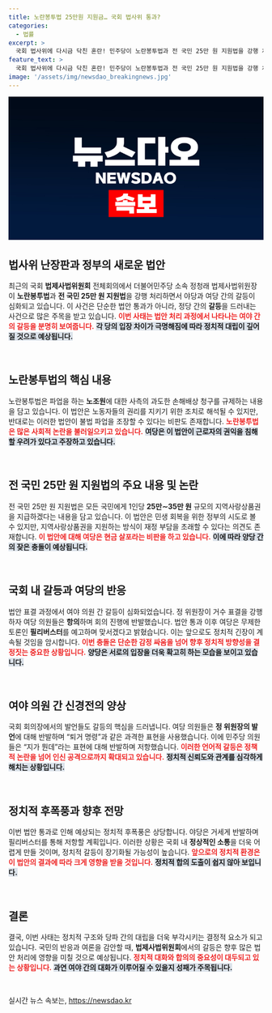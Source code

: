 ```yaml
---
title: 노란봉투법 25만원 지원금… 국회 법사위 통과?
categories:
  - 법률
excerpt: >
  국회 법사위에 다시금 닥친 혼란! 민주당이 노란봉투법과 전 국민 25만 원 지원법을 강행 처리하며 여야의 치열한 갈등이 재연됐다. 양측의 불꽃 튀는 공방이 벌어지는 가운데, 필리버스터가 예정된 본회의는 또 어떤 소란을 낳을지 주목된다!
feature_text: >
  국회 법사위에 다시금 닥친 혼란! 민주당이 노란봉투법과 전 국민 25만 원 지원법을 강행 처리하며 여야의 치열한 갈등이 재연됐다. 양측의 불꽃 튀는 공방이 벌어지는 가운데, 필리버스터가 예정된 본회의는 또 어떤 소란을 낳을지 주목된다!
image: '/assets/img/newsdao_breakingnews.jpg'
---
```


<p><img src="/assets/img/newsdao_breakingnews.jpg" alt="flaretime 속보" /></p>

<h2 data-ke-size="size26">법사위 난장판과 정부의 새로운 법안</h2>

<p data-ke-size="size16">최근의 국회 <b>법제사법위원회</b> 전체회의에서 더불어민주당 소속 정청래 법제사법위원장이 <b>노란봉투법</b>과 <b>전 국민 25만 원 지원법</b>을 강행 처리하면서 야당과 여당 간의 갈등이 심화되고 있습니다. 이 사건은 단순한 법안 통과가 아니라, 정당 간의 <b>갈등</b>을 드러내는 사건으로 많은 주목을 받고 있습니다. <b><span style="color: #ee2323;">이번 사태는 법안 처리 과정에서 나타나는 여야 간의 갈등을 분명히 보여줍니다.</span></b> <b><span style="background-color: #21538527;">각 당의 입장 차이가 극명해짐에 따라 정치적 대립이 깊어질 것으로 예상됩니다.</span></b></p>

<p data-ke-size="size16">&nbsp;</p>

<h2 data-ke-size="size26">노란봉투법의 핵심 내용</h2>

<p data-ke-size="size16">노란봉투법은 파업을 하는 <b>노조원</b>에 대한 사측의 과도한 손해배상 청구를 규제하는 내용을 담고 있습니다. 이 법안은 노동자들의 권리를 지키기 위한 조치로 해석될 수 있지만, 반대로는 이러한 법안이 불법 파업을 조장할 수 있다는 비판도 존재합니다. <b><span style="color: #ee2323;">노란봉투법은 많은 사회적 논란을 불러일으키고 있습니다.</span></b> <b><span style="background-color: #21538527;">여당은 이 법안이 근로자의 권익을 침해할 우려가 있다고 주장하고 있습니다.</span></b></p>

<p data-ke-size="size16">&nbsp;</p>

<h2 data-ke-size="size26">전 국민 25만 원 지원법의 주요 내용 및 논란</h2>

<p data-ke-size="size16">전 국민 25만 원 지원법은 모든 국민에게 1인당 <b>25만∼35만 원</b> 규모의 지역사랑상품권을 지급하겠다는 내용을 담고 있습니다. 이 법안은 민생 회복을 위한 정부의 시도로 볼 수 있지만, 지역사랑상품권을 지원하는 방식이 재정 부담을 초래할 수 있다는 의견도 존재합니다. <b><span style="color: #ee2323;">이 법안에 대해 여당은 현금 살포라는 비판을 하고 있습니다.</span></b> <b><span style="background-color: #21538527;">이에 따라 양당 간의 잦은 충돌이 예상됩니다.</span></b></p>

<p data-ke-size="size16">&nbsp;</p>

<h2 data-ke-size="size26">국회 내 갈등과 여당의 반응</h2>

<p data-ke-size="size16">법안 표결 과정에서 여야 의원 간 갈등이 심화되었습니다. 정 위원장이 거수 표결을 강행하자 여당 의원들은 <b>항의</b>하며 회의 진행에 반발했습니다. 법안 통과 이후 여당은 무제한 토론인 <b>필리버스터</b>를 예고하며 맞서겠다고 밝혔습니다. 이는 앞으로도 정치적 긴장이 계속될 것임을 암시합니다. <b><span style="color: #ee2323;">이번 충돌은 단순한 감정 싸움을 넘어 향후 정치적 방향성을 결정짓는 중요한 상황입니다.</span></b> <b><span style="background-color: #21538527;">양당은 서로의 입장을 더욱 확고히 하는 모습을 보이고 있습니다.</span></b></p>

<p data-ke-size="size16">&nbsp;</p>

<h2 data-ke-size="size26">여야 의원 간 신경전의 양상</h2>

<p data-ke-size="size16">국회 회의장에서의 발언들도 갈등의 핵심을 드러냅니다. 여당 의원들은 <b>정 위원장의 발언</b>에 대해 반발하며 “퇴거 명령”과 같은 과격한 표현을 사용했습니다. 이에 민주당 의원들은 “지가 뭔데”라는 표현에 대해 반발하며 저항했습니다. <b><span style="color: #ee2323;">이러한 언어적 갈등은 정책적 논란을 넘어 인신 공격으로까지 확대되고 있습니다.</span></b> <b><span style="background-color: #21538527;">정치적 신뢰도와 관계를 심각하게 해치는 상황입니다.</span></b></p>

<p data-ke-size="size16">&nbsp;</p>

<h2 data-ke-size="size26">정치적 후폭풍과 향후 전망</h2>

<p data-ke-size="size16">이번 법안 통과로 인해 예상되는 정치적 후폭풍은 상당합니다. 야당은 거세게 반발하며 필리버스터를 통해 저항할 계획입니다. 이러한 상황은 국회 내 <b>정상적인 소통</b>을 더욱 어렵게 만들 것이며, 정치적 갈등이 장기화될 가능성이 높습니다. <b><span style="color: #ee2323;">앞으로의 정치적 환경은 이 법안의 결과에 따라 크게 영향을 받을 것입니다.</span></b> <b><span style="background-color: #21538527;">정치적 합의 도출이 쉽지 않아 보입니다.</span></b></p>

<p data-ke-size="size16">&nbsp;</p>

<h2 data-ke-size="size26">결론</h2>

<p data-ke-size="size16">결국, 이번 사태는 정치적 구조와 당파 간의 대립을 더욱 부각시키는 결정적 요소가 되고 있습니다. 국민의 반응과 여론을 감안할 때, <b>법제사법위원회</b>에서의 갈등은 향후 많은 법안 처리에 영향을 미칠 것으로 예상됩니다. <b><span style="color: #ee2323;">정치적 대화와 합의의 중요성이 대두되고 있는 상황입니다.</span></b> <b><span style="background-color: #21538527;">과연 여야 간의 대화가 이루어질 수 있을지 성패가 주목됩니다.</span></b></p>

<p data-ke-size="size16">&nbsp;</p>
실시간 뉴스 속보는, <a href="https://newsdao.kr" rel="dofollow">https://newsdao.kr</a>


